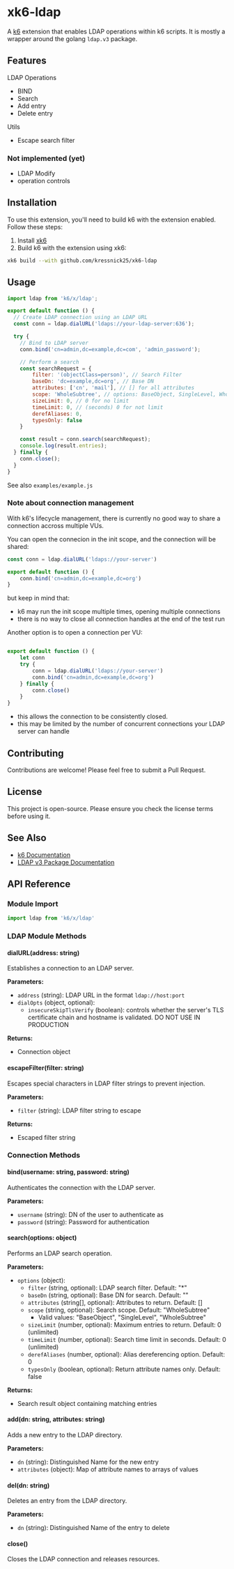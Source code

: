 # xk6-ldap

A [k6](https://k6.io) extension that enables LDAP operations within k6 scripts. It is mostly a wrapper around the golang `ldap.v3` package.

## Features

LDAP Operations
- BIND
- Search
- Add entry
- Delete entry

Utils
- Escape search filter

### Not implemented (yet)
- LDAP Modify
- operation controls

## Installation

To use this extension, you'll need to build k6 with the extension enabled. Follow these steps:

1. Install [xk6](https://github.com/grafana/xk6)
2. Build k6 with the extension using xk6:
```bash
xk6 build --with github.com/kressnick25/xk6-ldap
```

## Usage

```javascript
import ldap from 'k6/x/ldap';

export default function () {
  // Create LDAP connection using an LDAP URL
  const conn = ldap.dialURL('ldaps://your-ldap-server:636');

  try {
    // Bind to LDAP server
    conn.bind('cn=admin,dc=example,dc=com', 'admin_password');

    // Perform a search
    const searchRequest = {
        filter: '(objectClass=person)', // Search Filter
        baseDn: 'dc=example,dc=org', // Base DN
        attributes: ['cn', 'mail'], // [] for all attributes
        scope: 'WholeSubtree', // options: BaseObject, SingleLevel, WholeSubtree
        sizeLimit: 0, // 0 for no limit
        timeLimit: 0, // (seconds) 0 for not limit
        derefAliases: 0,
        typesOnly: false
    }

    const result = conn.search(searchRequest);
    console.log(result.entries);
  } finally {
    conn.close();
  }
}
```

See also `examples/example.js`

### Note about connection management
With k6's lifecycle management, there is currently no good way to share a connection accross multiple VUs.

You can open the connecion in the init scope, and the connection will be shared:
```javascript
const conn = ldap.dialURL('ldaps://your-server')

export default function () {
    conn.bind('cn=admin,dc=example,dc=org')
}
```
but keep in mind that:
- k6 may run the init scope multiple times, opening multiple connections
- there is no way to close all connection handles at the end of the test run

Another option is to open a connection per VU:
```javascript

export default function () {
    let conn
    try {
        conn = ldap.dialURL('ldaps://your-server')
        conn.bind('cn=admin,dc=example,dc=org')
    } finally {
        conn.close()
    }
}
```
- this allows the connection to be consistently closed.
- this may be limited by the number of concurrent connections your LDAP server can handle

## Contributing

Contributions are welcome! Please feel free to submit a Pull Request.

## License

This project is open-source. Please ensure you check the license terms before using it.

## See Also

- [k6 Documentation](https://k6.io/docs/)
- [LDAP v3 Package Documentation](https://pkg.go.dev/gopkg.in/ldap.v3)


## API Reference

### Module Import
```javascript
import ldap from 'k6/x/ldap'
```

### LDAP Module Methods

#### dialURL(address: string)
Establishes a connection to an LDAP server.

**Parameters:**
- `address` (string): LDAP URL in the format `ldap://host:port`
- `dialOpts` (object, optional):
    - `insecureSkipTlsVerify` (boolean): controls whether the server's TLS certificate chain and hostname is validated. DO NOT USE IN PRODUCTION

**Returns:**
- Connection object

#### escapeFilter(filter: string)
Escapes special characters in LDAP filter strings to prevent injection.

**Parameters:**
- `filter` (string): LDAP filter string to escape

**Returns:**
- Escaped filter string

### Connection Methods

#### bind(username: string, password: string)
Authenticates the connection with the LDAP server.

**Parameters:**
- `username` (string): DN of the user to authenticate as
- `password` (string): Password for authentication

#### search(options: object)
Performs an LDAP search operation.

**Parameters:**
- `options` (object):
  - `filter` (string, optional): LDAP search filter. Default: "*"
  - `baseDn` (string, optional): Base DN for search. Default: ""
  - `attributes` (string[], optional): Attributes to return. Default: []
  - `scope` (string, optional): Search scope. Default: "WholeSubtree"
    - Valid values: "BaseObject", "SingleLevel", "WholeSubtree"
  - `sizeLimit` (number, optional): Maximum entries to return. Default: 0 (unlimited)
  - `timeLimit` (number, optional): Search time limit in seconds. Default: 0 (unlimited)
  - `derefAliases` (number, optional): Alias dereferencing option. Default: 0
  - `typesOnly` (boolean, optional): Return attribute names only. Default: false

**Returns:**
- Search result object containing matching entries

#### add(dn: string, attributes: string)
Adds a new entry to the LDAP directory.

**Parameters:**
- `dn` (string): Distinguished Name for the new entry
- `attributes` (object): Map of attribute names to arrays of values

#### del(dn: string)
Deletes an entry from the LDAP directory.

**Parameters:**
- `dn` (string): Distinguished Name of the entry to delete

#### close()
Closes the LDAP connection and releases resources.

